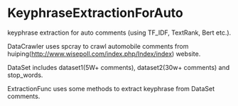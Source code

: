 # KeyphraseExtractionForAuto
keyphrase extraction for auto comments (using TF_IDF, TextRank, Bert etc.).

DataCrawler uses spcray to crawl automobile comments from huiping(http://www.wisepoll.com/index.php/Index/index) website.

DataSet includes dataset1(5W+ comments), dataset2(30w+ comments) and stop_words.

ExtractionFunc uses some methods to extract keyphrase from DataSet comments.
